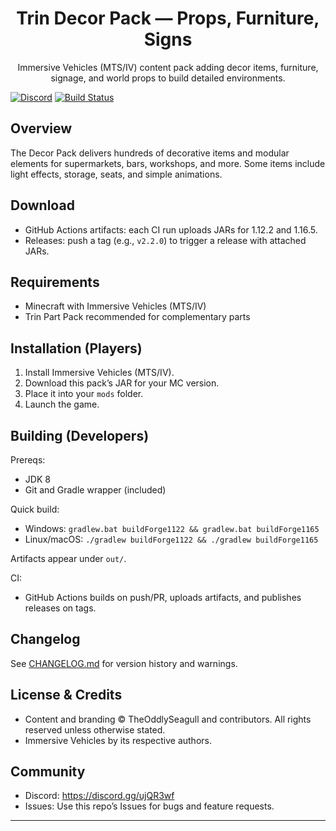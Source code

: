 <div align="center">

# Trin Decor Pack — Props, Furniture, Signs

Immersive Vehicles (MTS/IV) content pack adding decor items, furniture, signage, and world props to build detailed environments.

</div>

[![Discord](https://img.shields.io/badge/Discord-join-7289DA?logo=discord&logoColor=white)](https://discord.gg/ujQR3wf)
[![Build Status](https://github.com/TheOddlySeagull/Trin-Decor-Pack-V2/actions/workflows/build.yml/badge.svg)](https://github.com/TheOddlySeagull/Trin-Decor-Pack/actions/workflows/build.yml)

## Overview

The Decor Pack delivers hundreds of decorative items and modular elements for supermarkets, bars, workshops, and more. Some items include light effects, storage, seats, and simple animations.

## Download

- GitHub Actions artifacts: each CI run uploads JARs for 1.12.2 and 1.16.5.
- Releases: push a tag (e.g., `v2.2.0`) to trigger a release with attached JARs.

## Requirements

- Minecraft with Immersive Vehicles (MTS/IV)
- Trin Part Pack recommended for complementary parts

## Installation (Players)

1. Install Immersive Vehicles (MTS/IV).
2. Download this pack’s JAR for your MC version.
3. Place it into your `mods` folder.
4. Launch the game.

## Building (Developers)

Prereqs:
- JDK 8
- Git and Gradle wrapper (included)

Quick build:
- Windows: `gradlew.bat buildForge1122 && gradlew.bat buildForge1165`
- Linux/macOS: `./gradlew buildForge1122 && ./gradlew buildForge1165`

Artifacts appear under `out/`.

CI:
- GitHub Actions builds on push/PR, uploads artifacts, and publishes releases on tags.

## Changelog

See [CHANGELOG.md](./CHANGELOG.md) for version history and warnings.

## License & Credits

- Content and branding © TheOddlySeagull and contributors. All rights reserved unless otherwise stated.
- Immersive Vehicles by its respective authors.

## Community

- Discord: https://discord.gg/ujQR3wf
- Issues: Use this repo’s Issues for bugs and feature requests.

---